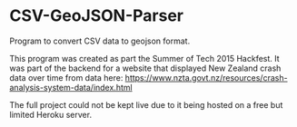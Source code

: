 # CSV-GeoJSON-Parser
Program to convert CSV data to geojson format.

This program was created as part the Summer of Tech 2015 Hackfest.
It was part of the backend for a website that displayed New Zealand crash data over time from data here: https://www.nzta.govt.nz/resources/crash-analysis-system-data/index.html

The full project could not be kept live due to it being hosted on a free but limited Heroku server.
